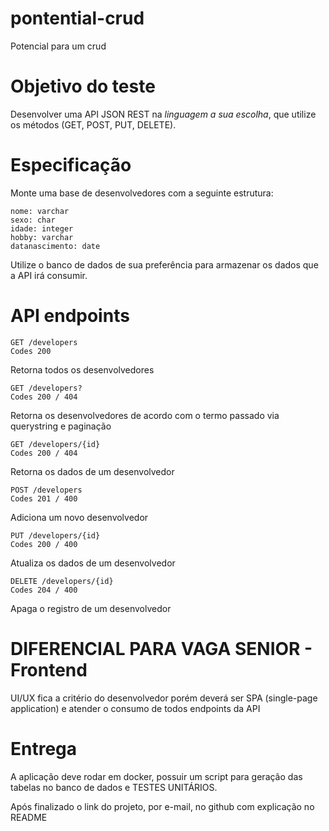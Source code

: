 # pontential-crud
Potencial para um crud


# Objetivo do teste
Desenvolver uma API JSON REST na *linguagem a sua escolha*, que utilize os métodos (​GET​, ​POST​, ​PUT​,
DELETE​).

# Especificação
Monte uma base de desenvolvedores com a seguinte estrutura:

```
nome: varchar
sexo: char
idade: integer
hobby: varchar
datanascimento: date
```

Utilize o ​banco de dados​ de sua preferência para armazenar os dados que a API irá
consumir.

# API endpoints

```
GET /developers
Codes 200
```
Retorna todos os desenvolvedores

```
GET /developers?
Codes 200 / 404
```
Retorna os desenvolvedores de acordo com o termo passado via querystring e
paginação

```
GET /developers/{id}
Codes 200 / 404
```
Retorna os dados de um desenvolvedor

```
POST /developers
Codes 201 / 400
```
Adiciona um novo desenvolvedor

```
PUT /developers/{id}
Codes 200 / 400
```
Atualiza os dados de um desenvolvedor

```
DELETE /developers/{id}
Codes 204 / 400
```
Apaga o registro de um desenvolvedor

# DIFERENCIAL PARA VAGA SENIOR -  Frontend
UI/UX fica a critério do desenvolvedor porém deverá ser SPA (single-page
application) e atender o consumo de todos endpoints da API 

# Entrega
A aplicação deve rodar em docker, possuir um script para geração das tabelas no banco de dados e TESTES UNITÁRIOS.

Após finalizado o link do projeto, por e-mail, no github com explicação no README

